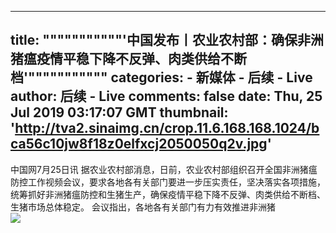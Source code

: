 
---
title: """""""""""'中国发布丨农业农村部：确保非洲猪瘟疫情平稳下降不反弹、肉类供给不断档'"""""""""""
categories: 
    - 新媒体
    - 后续 - Live
author: 后续 - Live
comments: false
date: Thu, 25 Jul 2019 03:17:07 GMT
thumbnail: 'http://tva2.sinaimg.cn/crop.11.6.168.168.1024/bca56c10jw8f18z0elfxcj2050050q2v.jpg'
---

<div>   
中国网7月25日讯 据农业农村部消息，日前，农业农村部组织召开全国非洲猪瘟防控工作视频会议，要求各地各有关部门要进一步压实责任，坚决落实各项措施，统筹抓好非洲猪瘟防控和生猪生产，确保疫情平稳下降不反弹、肉类供给不断档、生猪市场总体稳定。
会议指出，各地各有关部门有力有效推进非洲猪<br><img src="http://tva2.sinaimg.cn/crop.11.6.168.168.1024/bca56c10jw8f18z0elfxcj2050050q2v.jpg" referrerpolicy="no-referrer">  
</div>
            